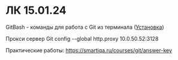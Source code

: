 # ЛК 15.01.24
GitBash - команды для работа с Git из терминала ([Установка](https://git-scm.com/downloads))

Прокси сервер Git config --global http.proxy 10.0.50.52:3128

Практические работы: https://smartiqa.ru/courses/git/answer-key
